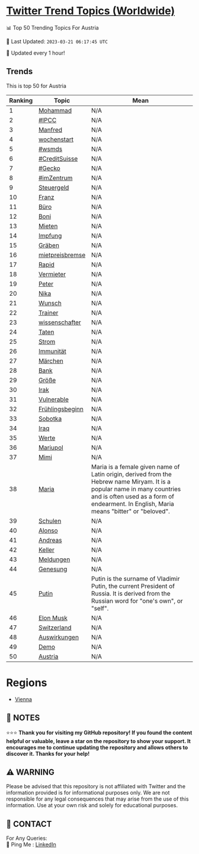 [Twitter Trend Topics (Worldwide)](https://github.com/ErcinDedeoglu/Twitter-Trend-Topics)
==========


📊 Top 50 Trending Topics For Austria

📆 Last Updated: `2023-03-21 06:17:45 UTC`

🔧 Updated every 1 hour!


## Trends

This is top 50 for Austria

| Ranking | Topic | Mean |
| ------- | ------------ | ------------ |
| 1 | [Mohammad](http://twitter.com/search?q=Mohammad) | N/A |
| 2 | [#IPCC](http://twitter.com/search?q=%23IPCC) | N/A |
| 3 | [Manfred](http://twitter.com/search?q=Manfred) | N/A |
| 4 | [wochenstart](http://twitter.com/search?q=wochenstart) | N/A |
| 5 | [#wsmds](http://twitter.com/search?q=%23wsmds) | N/A |
| 6 | [#CreditSuisse](http://twitter.com/search?q=%23CreditSuisse) | N/A |
| 7 | [#Gecko](http://twitter.com/search?q=%23Gecko) | N/A |
| 8 | [#imZentrum](http://twitter.com/search?q=%23imZentrum) | N/A |
| 9 | [Steuergeld](http://twitter.com/search?q=Steuergeld) | N/A |
| 10 | [Franz](http://twitter.com/search?q=Franz) | N/A |
| 11 | [Büro](http://twitter.com/search?q=B%c3%bcro) | N/A |
| 12 | [Boni](http://twitter.com/search?q=Boni) | N/A |
| 13 | [Mieten](http://twitter.com/search?q=Mieten) | N/A |
| 14 | [Impfung](http://twitter.com/search?q=Impfung) | N/A |
| 15 | [Gräben](http://twitter.com/search?q=Gr%c3%a4ben) | N/A |
| 16 | [mietpreisbremse](http://twitter.com/search?q=mietpreisbremse) | N/A |
| 17 | [Rapid](http://twitter.com/search?q=Rapid) | N/A |
| 18 | [Vermieter](http://twitter.com/search?q=Vermieter) | N/A |
| 19 | [Peter](http://twitter.com/search?q=Peter) | N/A |
| 20 | [Nika](http://twitter.com/search?q=Nika) | N/A |
| 21 | [Wunsch](http://twitter.com/search?q=Wunsch) | N/A |
| 22 | [Trainer](http://twitter.com/search?q=Trainer) | N/A |
| 23 | [wissenschafter](http://twitter.com/search?q=wissenschafter) | N/A |
| 24 | [Taten](http://twitter.com/search?q=Taten) | N/A |
| 25 | [Strom](http://twitter.com/search?q=Strom) | N/A |
| 26 | [Immunität](http://twitter.com/search?q=Immunit%c3%a4t) | N/A |
| 27 | [Märchen](http://twitter.com/search?q=M%c3%a4rchen) | N/A |
| 28 | [Bank](http://twitter.com/search?q=Bank) | N/A |
| 29 | [Größe](http://twitter.com/search?q=Gr%c3%b6%c3%9fe) | N/A |
| 30 | [Irak](http://twitter.com/search?q=Irak) | N/A |
| 31 | [Vulnerable](http://twitter.com/search?q=Vulnerable) | N/A |
| 32 | [Frühlingsbeginn](http://twitter.com/search?q=Fr%c3%bchlingsbeginn) | N/A |
| 33 | [Sobotka](http://twitter.com/search?q=Sobotka) | N/A |
| 34 | [Iraq](http://twitter.com/search?q=Iraq) | N/A |
| 35 | [Werte](http://twitter.com/search?q=Werte) | N/A |
| 36 | [Mariupol](http://twitter.com/search?q=Mariupol) | N/A |
| 37 | [Mimi](http://twitter.com/search?q=Mimi) | N/A |
| 38 | [Maria](http://twitter.com/search?q=Maria) | Maria is a female given name of Latin origin, derived from the Hebrew name Miryam. It is a popular name in many countries and is often used as a form of endearment. In English, Maria means "bitter" or "beloved". |
| 39 | [Schulen](http://twitter.com/search?q=Schulen) | N/A |
| 40 | [Alonso](http://twitter.com/search?q=Alonso) | N/A |
| 41 | [Andreas](http://twitter.com/search?q=Andreas) | N/A |
| 42 | [Keller](http://twitter.com/search?q=Keller) | N/A |
| 43 | [Meldungen](http://twitter.com/search?q=Meldungen) | N/A |
| 44 | [Genesung](http://twitter.com/search?q=Genesung) | N/A |
| 45 | [Putin](http://twitter.com/search?q=Putin) | Putin is the surname of Vladimir Putin, the current President of Russia. It is derived from the Russian word for "one's own", or "self". |
| 46 | [Elon Musk](http://twitter.com/search?q=Elon+Musk) | N/A |
| 47 | [Switzerland](http://twitter.com/search?q=Switzerland) | N/A |
| 48 | [Auswirkungen](http://twitter.com/search?q=Auswirkungen) | N/A |
| 49 | [Demo](http://twitter.com/search?q=Demo) | N/A |
| 50 | [Austria](http://twitter.com/search?q=Austria) | N/A |



# Regions

* [Vienna](</Austria/Vienna.md>)



## 📝 NOTES

⭐⭐⭐ **Thank you for visiting my GitHub repository! If you found the content helpful or valuable, leave a star on the repository to show your support. It encourages me to continue updating the repository and allows others to discover it. Thanks for your help!**


## ⚠️ WARNING

Please be advised that this repository is not affiliated with Twitter and the information provided is for informational purposes only. We are not responsible for any legal consequences that may arise from the use of this information. Use at your own risk and solely for educational purposes.


## 📨 CONTACT

 For Any Queries:  
            🏓 Ping Me : [LinkedIn](https://www.linkedin.com/in/ercindedeoglu/)
